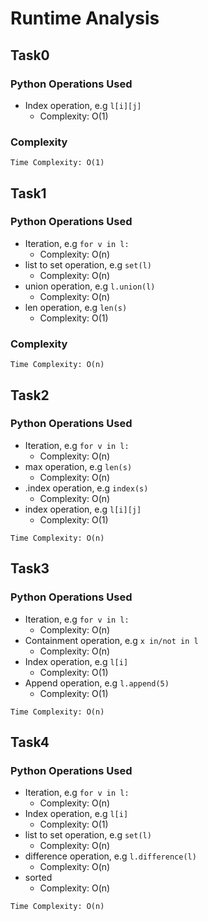 # Runtime Analysis

## Task0

### Python Operations Used
- Index operation, e.g `l[i][j]`
    - Complexity: O(1)
    
### Complexity
```
Time Complexity: O(1)
```

## Task1

### Python Operations Used
- Iteration, e.g `for v in l:`
    - Complexity: O(n)
- list to set operation, e.g `set(l)`
    - Complexity: O(n)
- union operation, e.g `l.union(l)`
    - Complexity: O(n)
- len operation, e.g `len(s)`
    - Complexity: O(1)

### Complexity
```
Time Complexity: O(n)
```

## Task2

### Python Operations Used
- Iteration, e.g `for v in l:`
    - Complexity: O(n)
- max operation, e.g `len(s)`
    - Complexity: O(n)
- .index operation, e.g `index(s)`
    - Complexity: O(n)
- index operation, e.g `l[i][j]`
    - Complexity: O(1)

```
Time Complexity: O(n)
```

## Task3

### Python Operations Used
- Iteration, e.g `for v in l:`
    - Complexity: O(n)
- Containment operation, e.g `x in/not in l`
    - Complexity: O(n)
- Index operation, e.g `l[i]`
    - Complexity: O(1)
- Append operation, e.g `l.append(5)`
    - Complexity: O(1)

```
Time Complexity: O(n)
```
## Task4

### Python Operations Used
- Iteration, e.g `for v in l:`
    - Complexity: O(n)
- Index operation, e.g `l[i]`
    - Complexity: O(1)
- list to set operation, e.g `set(l)`
    - Complexity: O(n)
- difference operation, e.g `l.difference(l)`
    - Complexity: O(n)
- sorted
    - Complexity: O(n)
    
```
Time Complexity: O(n)
```

